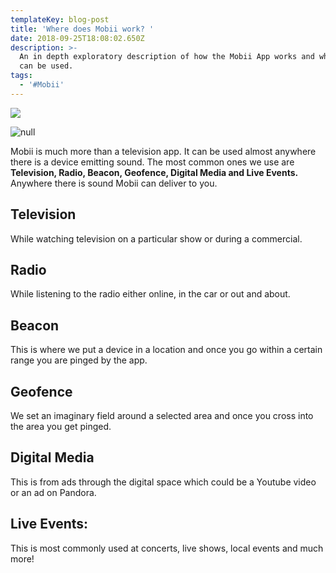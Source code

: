 ```yaml
---
templateKey: blog-post
title: 'Where does Mobii work? '
date: 2018-09-25T18:08:02.650Z
description: >-
  An in depth exploratory description of how the Mobii App works and where it
  can be used. 
tags:
  - '#Mobii'
---
```

![](/img/gif-test.webp)

![null](/img/screen-shot-2018-09-25-at-11.28.02-am.png)

Mobii is much more than a television app. It can be used almost anywhere there is a device emitting sound. The most common ones we use are **Television, Radio, Beacon, Geofence, Digital Media and Live Events.** Anywhere there is sound Mobii can deliver to you.

## **Television**

 While watching television on a particular show or during a commercial. 

## **Radio**

While listening to the radio either online, in the car or out and about. 

## **Beacon**

This is where we put a device in a location and once you go within a certain range you are pinged by the app.

## **Geofence**

 We set an imaginary field around a selected area and once you cross into the area you get pinged.

## Digital Media

This is from ads through the digital space which could be a Youtube video or an ad on Pandora.

## Live Events:

This is most commonly used at concerts, live shows, local events and much more!

